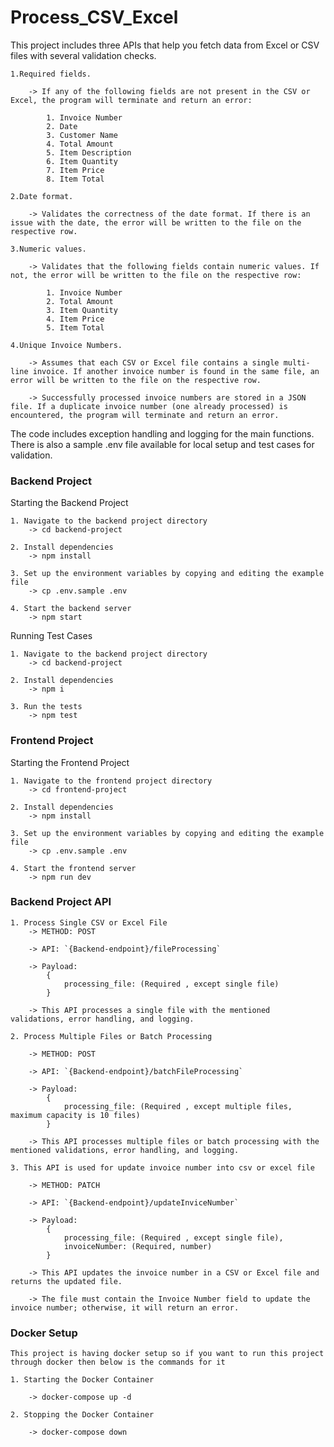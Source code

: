 # Process_CSV_Excel

This project includes three APIs that help you fetch data from Excel or CSV files with several validation checks.

    1.Required fields.

        -> If any of the following fields are not present in the CSV or Excel, the program will terminate and return an error:

            1. Invoice Number
            2. Date
            3. Customer Name
            4. Total Amount
            5. Item Description
            6. Item Quantity
            7. Item Price
            8. Item Total

    2.Date format.

        -> Validates the correctness of the date format. If there is an issue with the date, the error will be written to the file on the respective row.

    3.Numeric values.

        -> Validates that the following fields contain numeric values. If not, the error will be written to the file on the respective row:

            1. Invoice Number
            2. Total Amount
            3. Item Quantity
            4. Item Price
            5. Item Total

    4.Unique Invoice Numbers.

        -> Assumes that each CSV or Excel file contains a single multi-line invoice. If another invoice number is found in the same file, an error will be written to the file on the respective row.

        -> Successfully processed invoice numbers are stored in a JSON file. If a duplicate invoice number (one already processed) is encountered, the program will terminate and return an error.

The code includes exception handling and logging for the main functions. There is also a sample .env file available for local setup and test cases for validation.

### Backend Project

Starting the Backend Project

    1. Navigate to the backend project directory
        -> cd backend-project

    2. Install dependencies
        -> npm install

    3. Set up the environment variables by copying and editing the example file 
        -> cp .env.sample .env

    4. Start the backend server 
        -> npm start

Running Test Cases

    1. Navigate to the backend project directory 
        -> cd backend-project

    2. Install dependencies 
        -> npm i

    3. Run the tests 
        -> npm test 

### Frontend Project

Starting the Frontend Project

    1. Navigate to the frontend project directory 
        -> cd frontend-project
    
    2. Install dependencies 
        -> npm install
    
    3. Set up the environment variables by copying and editing the example file 
        -> cp .env.sample .env

    4. Start the frontend server 
        -> npm run dev

### Backend Project API

    1. Process Single CSV or Excel File
        -> METHOD: POST

        -> API: `{Backend-endpoint}/fileProcessing`
        
        -> Payload: 
            { 
                processing_file: (Required , except single file)
            }

        -> This API processes a single file with the mentioned validations, error handling, and logging.

    2. Process Multiple Files or Batch Processing

        -> METHOD: POST

        -> API: `{Backend-endpoint}/batchFileProcessing`
        
        -> Payload: 
            { 
                processing_file: (Required , except multiple files, maximum capacity is 10 files)
            }

        -> This API processes multiple files or batch processing with the mentioned validations, error handling, and logging.

    3. This API is used for update invoice number into csv or excel file

        -> METHOD: PATCH

        -> API: `{Backend-endpoint}/updateInviceNumber`
        
        -> Payload: 
            { 
                processing_file: (Required , except single file),
                invoiceNumber: (Required, number)
            }

        -> This API updates the invoice number in a CSV or Excel file and returns the updated file.

        -> The file must contain the Invoice Number field to update the invoice number; otherwise, it will return an error.

### Docker Setup
    
    This project is having docker setup so if you want to run this project through docker then below is the commands for it

    1. Starting the Docker Container
        
        -> docker-compose up -d

    2. Stopping the Docker Container

        -> docker-compose down